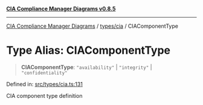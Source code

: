 [**CIA Compliance Manager Diagrams v0.8.5**](../../../README.md)

***

[CIA Compliance Manager Diagrams](../../../modules.md) / [types/cia](../README.md) / CIAComponentType

# Type Alias: CIAComponentType

> **CIAComponentType**: `"availability"` \| `"integrity"` \| `"confidentiality"`

Defined in: [src/types/cia.ts:131](https://github.com/Hack23/cia-compliance-manager/blob/eca22610f41e5f6b6c0cece88769b1ffbe9db4bd/src/types/cia.ts#L131)

CIA component type definition
